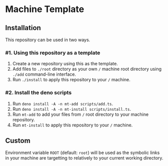 # Machine Template

## Installation

This repository can be used in two ways.

### \#1. Using this repository as a template

1. Create a new repository using this as the template.
2. Add files to `./root` directory as your own `/` machine root directory using `./add` command-line interface.
3. Run `./install` to apply this repository to your `/` machine.

### \#2. Install the deno scripts

1. Run `deno install -A -n mt-add scripts/add.ts`.
2. Run `deno install -A -n mt-install scripts/install.ts`.
3. Run `mt-add` to add your files from `/` root directory to your machine repository.
4. Run `mt-install` to apply this repository to your `/` machine.

## Custom

Environment variable `ROOT` (default: `root`) will be used as the symbolic links in your machine are targetting to relatively to your current working directory.
